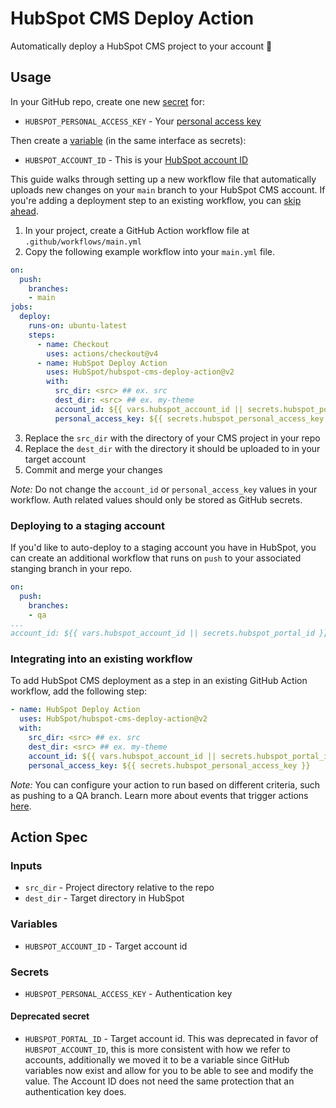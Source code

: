 # HubSpot CMS Deploy Action

Automatically deploy a HubSpot CMS project to your account 🚀



## Usage
In your GitHub repo, create one new [secret](https://docs.github.com/en/free-pro-team@latest/actions/reference/encrypted-secrets#creating-encrypted-secrets-for-a-repository) for:
- `HUBSPOT_PERSONAL_ACCESS_KEY` - Your [personal access key](https://developers.hubspot.com/docs/cms/personal-cms-access-key)

Then create a [variable](https://docs.github.com/en/actions/writing-workflows/choosing-what-your-workflow-does/store-information-in-variables#creating-configuration-variables-for-a-repository) (in the same interface as secrets):
- `HUBSPOT_ACCOUNT_ID` - This is your [HubSpot account ID](https://knowledge.hubspot.com/account-management/manage-multiple-hubspot-accounts#:~:text=Check%20your%20current%20account,name%20and%20unique%20Hub%20ID.)

This guide walks through setting up a new workflow file that automatically uploads new changes on your `main` branch to your HubSpot CMS account. If you're adding a deployment step to an existing workflow, you can [skip ahead](#integrating-into-an-existing-workflow).

1. In your project, create a GitHub Action workflow file at `.github/workflows/main.yml`
2. Copy the following example workflow into your `main.yml` file.
```yaml
on:
  push:
    branches:
    - main
jobs:
  deploy:
    runs-on: ubuntu-latest
    steps:
      - name: Checkout
        uses: actions/checkout@v4
      - name: HubSpot Deploy Action
        uses: HubSpot/hubspot-cms-deploy-action@v2
        with:
          src_dir: <src> ## ex. src
          dest_dir: <src> ## ex. my-theme
          account_id: ${{ vars.hubspot_account_id || secrets.hubspot_portal_id }}
          personal_access_key: ${{ secrets.hubspot_personal_access_key }}
```
3. Replace the `src_dir` with the directory of your CMS project in your repo
4. Replace the `dest_dir` with the directory it should be uploaded to in your target account
5. Commit and merge your changes

*Note:* Do not change the `account_id` or `personal_access_key` values in your workflow. Auth related values should only be stored as GitHub secrets.

### Deploying to a staging account
If you'd like to auto-deploy to a staging account you have in HubSpot, you can create an additional workflow that runs on `push` to your associated stanging branch in your repo.
```yaml
on:
  push:
    branches:
    - qa
...
account_id: ${{ vars.hubspot_account_id || secrets.hubspot_portal_id }}
```

### Integrating into an existing workflow
To add HubSpot CMS deployment as a step in an existing GitHub Action workflow, add the following step:
```yaml
- name: HubSpot Deploy Action
  uses: HubSpot/hubspot-cms-deploy-action@v2
  with:
    src_dir: <src> ## ex. src
    dest_dir: <src> ## ex. my-theme
    account_id: ${{ vars.hubspot_account_id || secrets.hubspot_portal_id }}
    personal_access_key: ${{ secrets.hubspot_personal_access_key }}
```

*Note:* You can configure your action to run based on different criteria, such as pushing to a QA branch. Learn more about events that trigger actions [here](https://docs.github.com/en/actions/reference/events-that-trigger-workflows).

## Action Spec
### Inputs
- `src_dir` - Project directory relative to the repo
- `dest_dir` - Target directory in HubSpot

### Variables
- `HUBSPOT_ACCOUNT_ID` - Target account id
### Secrets
- `HUBSPOT_PERSONAL_ACCESS_KEY` - Authentication key
#### Deprecated secret
- `HUBSPOT_PORTAL_ID` - Target account id. This was deprecated in favor of `HUBSPOT_ACCOUNT_ID`, this is more consistent with how we refer to accounts, additionally we moved it to be a variable since GitHub variables now exist and allow for you to be able to see and modify the value. The Account ID does not need the same protection that an authentication key does.

